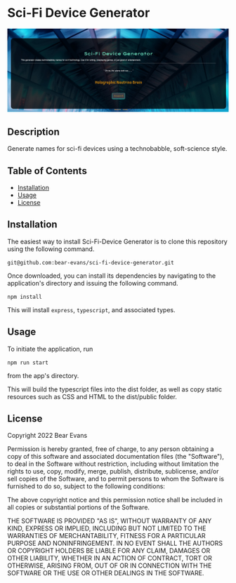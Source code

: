 # Sci-Fi Device Generator

![Screenshot of application](./assets/Screenshot.jpg)

## Description

Generate names for sci-fi devices using a technobabble, soft-science style.

## Table of Contents

- [Installation](#installation)
- [Usage](#usage)
- [License](#license)

## Installation

The easiest way to install Sci-Fi-Device Generator is to clone this repository using
the following command.

```
git@github.com:bear-evans/sci-fi-device-generator.git
```

Once downloaded, you can install its dependencies by navigating to the
application's directory and issuing the following command.

```
npm install
```

This will install `express`, `typescript`, and associated types.

## Usage

To initiate the application, run

```
npm run start
```

from the app's directory.

This will build the typescript files into the dist folder, as well as copy static resources such as CSS and HTML to the dist/public folder.

## License

Copyright 2022 Bear Evans

Permission is hereby granted, free of charge, to any person obtaining a copy of
this software and associated documentation files (the "Software"), to deal in
the Software without restriction, including without limitation the rights to
use, copy, modify, merge, publish, distribute, sublicense, and/or sell copies of
the Software, and to permit persons to whom the Software is furnished to do so,
subject to the following conditions:

The above copyright notice and this permission notice shall be included in all
copies or substantial portions of the Software.

THE SOFTWARE IS PROVIDED "AS IS", WITHOUT WARRANTY OF ANY KIND, EXPRESS OR
IMPLIED, INCLUDING BUT NOT LIMITED TO THE WARRANTIES OF MERCHANTABILITY, FITNESS
FOR A PARTICULAR PURPOSE AND NONINFRINGEMENT. IN NO EVENT SHALL THE AUTHORS OR
COPYRIGHT HOLDERS BE LIABLE FOR ANY CLAIM, DAMAGES OR OTHER LIABILITY, WHETHER
IN AN ACTION OF CONTRACT, TORT OR OTHERWISE, ARISING FROM, OUT OF OR IN
CONNECTION WITH THE SOFTWARE OR THE USE OR OTHER DEALINGS IN THE SOFTWARE.
